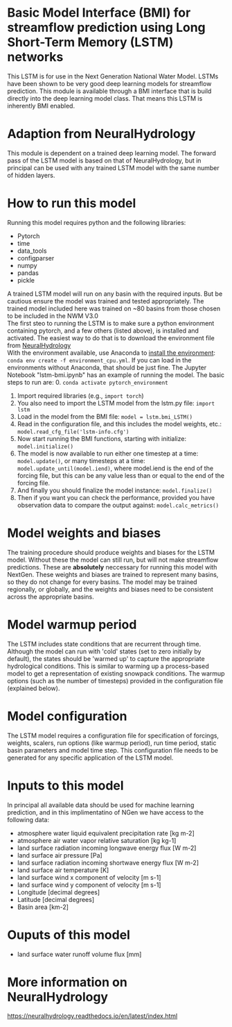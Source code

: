 # Basic Model Interface (BMI) for streamflow prediction using Long Short-Term Memory (LSTM) networks
This LSTM is for use in the Next Generation National Water Model. LSTMs have been shown to be very good deep learning models for streamflow prediction. This module is available through a BMI interface that is build directly into the deep learning model class. That means this LSTM is inherently BMI enabled.

# Adaption from NeuralHydrology
This module is dependent on a trained deep learning model. The forward pass of the LSTM model is based on that of NeuralHydrology, but in principal can be used with any trained LSTM model with the same number of hidden layers.

# How to run this model
Running this model requires python and the following libraries:
* Pytorch
* time
* data_tools
* configparser
* numpy
* pandas
* pickle

A trained LSTM model will run on any basin with the required inputs. But be cautious ensure the model was trained and tested appropriately. The trained model included here was trained on ~80 basins from those chosen to be included in the NWM V3.0  
The first steo to running the LSTM is to make sure a python environment containing pytorch, and a few others (listed above), is installed and activated. The easiest way to do that is to download the environment file from [NeuralHydrology](https://github.com/neuralhydrology/neuralhydrology/tree/master/environments)  
With the environment available, use Anaconda to [install the environment](https://conda.io/projects/conda/en/latest/user-guide/tasks/manage-environments.html#activating-an-environment): `conda env create -f environment_cpu.yml`. If you can load in the environments without Anaconda, that should be just fine.
The Jupyter Notebook "lstm-bmi.ipynb" has an example of running the model. The basic steps to run are:
0. `conda activate pytorch_environment`
1. Import required libraries (e.g., `import torch`)
2. You also need to import the LSTM model from the lstm.py file: `import lstm`
3. Load in the model from the BMI file: `model = lstm.bmi_LSTM()`
4. Read in the configuration file, and this includes the model weights, etc.: `model.read_cfg_file('lstm-info.cfg')`
5. Now start running the BMI functions, starting with initialize: `model.initialize()`
6. The model is now available to run either one timestep at a time: `model.update()`, or many timesteps at a time: `model.update_until(model.iend)`, where model.iend is the end of the forcing file, but this can be any value less than or equal to the end of the forcing file.
7. And finally you should finalize the model instance: `model.finalize()`
8. Then if you want you can check the performance, provided you have observation data to compare the output against: `model.calc_metrics()`

# Model weights and biases
The training procedure should produce weights and biases for the LSTM model. Without these the model can still run, but will not make streamflow predictions. These are **absolutely** neccessary for running this model with NextGen. These weights and biases are trained to represent many basins, so they do not change for every basins. The model may be trained regionally, or globally, and the weights and biases need to be consistent across the appropriate basins.

# Model warmup period
The LSTM includes state conditions that are recurrent through time. Although the model can run with 'cold' states (set to zero initially by default), the states should be 'warmed up' to capture the appropriate hydrological conditions. This is similar to warming up a process-based model to get a representation of existing snowpack conditions. The warmup options (such as the number of timesteps) provided in the configuration file (explained below). 

# Model configuration
The LSTM model requires a configuration file for specification of forcings, weights, scalers, run options (like warmup period), run time period, static basin parameters and model time step. This configuration file needs to be generated for any specific application of the LSTM model.

# Inputs to this model
In principal all available data should be used for machine learning prediction, and in this implimentatino of NGen we have access to the following data:
* atmosphere water liquid equivalent precipitation rate [kg m-2]
* atmosphere air water vapor relative saturation [kg kg-1]
* land surface radiation incoming longwave energy flux [W m-2]
* land surface air pressure [Pa]
* land surface radiation incoming shortwave energy flux [W m-2]
* land surface air temperature [K]
* land surface wind x component of velocity [m s-1]
* land surface wind y component of velocity [m s-1]
* Longitude [decimal degrees]
* Latitude [decimal degrees]
* Basin area [km-2]

# Ouputs of this model
* land surface water runoff volume flux [mm]

# More information on NeuralHydrology
https://neuralhydrology.readthedocs.io/en/latest/index.html